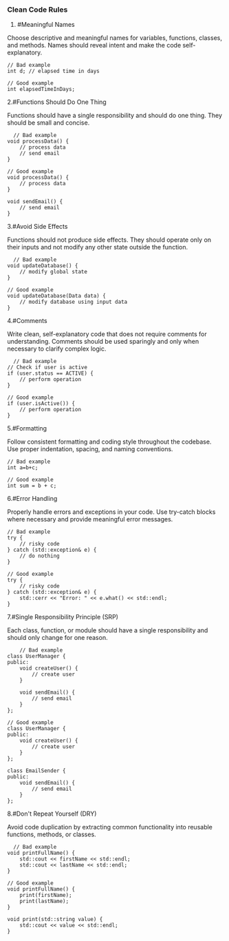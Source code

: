 ### **Clean Code Rules**
1. #Meaningful Names

  Choose descriptive and meaningful names for variables, functions, classes, and methods. Names should reveal intent and make the code self-explanatory.
  ``` 
  // Bad example
  int d; // elapsed time in days
  
  // Good example
  int elapsedTimeInDays;
  ```
2.#Functions Should Do One Thing
      
  Functions should have a single responsibility and should do one thing. They should be small and concise.
  ```
    // Bad example
  void processData() {
      // process data
      // send email
  }
  
  // Good example
  void processData() {
      // process data
  }
  
  void sendEmail() {
      // send email
  }
  ```
3.#Avoid Side Effects

  Functions should not produce side effects. They should operate only on their inputs and not modify any other state outside the function.
  ```
    // Bad example
  void updateDatabase() {
      // modify global state
  }
  
  // Good example
  void updateDatabase(Data data) {
      // modify database using input data
  }
```
4.#Comments

  Write clean, self-explanatory code that does not require comments for understanding. Comments should be used sparingly and only when necessary to clarify complex logic.
  ```
    // Bad example
  // Check if user is active
  if (user.status == ACTIVE) {
      // perform operation
  }
  
  // Good example
  if (user.isActive()) {
      // perform operation
  }
  ```
5.#Formatting

  Follow consistent formatting and coding style throughout the codebase. Use proper indentation, spacing, and naming conventions.
  ```
  // Bad example
  int a=b+c;
  
  // Good example
  int sum = b + c;
  ```
6.#Error Handling

  Properly handle errors and exceptions in your code. Use try-catch blocks where necessary and provide meaningful error messages.
  ```
  // Bad example
  try {
      // risky code
  } catch (std::exception& e) {
      // do nothing
  }
  
  // Good example
  try {
      // risky code
  } catch (std::exception& e) {
      std::cerr << "Error: " << e.what() << std::endl;
  }
```
7.#Single Responsibility Principle (SRP)

  Each class, function, or module should have a single responsibility and should only change for one reason.
  ```
      // Bad example
  class UserManager {
  public:
      void createUser() {
          // create user
      }
  
      void sendEmail() {
          // send email
      }
  };
  
  // Good example
  class UserManager {
  public:
      void createUser() {
          // create user
      }
  };
  
  class EmailSender {
  public:
      void sendEmail() {
          // send email
      }
  };
  ```
8.#Don't Repeat Yourself (DRY)

  Avoid code duplication by extracting common functionality into reusable functions, methods, or classes.
  ```
    // Bad example
  void printFullName() {
      std::cout << firstName << std::endl;
      std::cout << lastName << std::endl;
  }
  
  // Good example
  void printFullName() {
      print(firstName);
      print(lastName);
  }
  
  void print(std::string value) {
      std::cout << value << std::endl;
  }
```




















